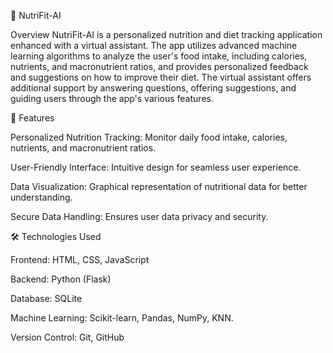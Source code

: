 🥗 NutriFit-AI


Overview
NutriFit-AI is a personalized nutrition and diet tracking application enhanced with a virtual assistant. The app utilizes advanced machine learning algorithms to analyze the user's food intake, including calories, nutrients, and macronutrient ratios, and provides personalized feedback and suggestions on how to improve their diet. The virtual assistant offers additional support by answering questions, offering suggestions, and guiding users through the app's various features.


🌟 Features

Personalized Nutrition Tracking: Monitor daily food intake, calories, nutrients, and macronutrient ratios.

User-Friendly Interface: Intuitive design for seamless user experience.

Data Visualization: Graphical representation of nutritional data for better understanding.

Secure Data Handling: Ensures user data privacy and security.


🛠️ Technologies Used


Frontend: HTML, CSS, JavaScript

Backend: Python (Flask)

Database: SQLite

Machine Learning: Scikit-learn, Pandas, NumPy, KNN.
  
Version Control: Git, GitHub
